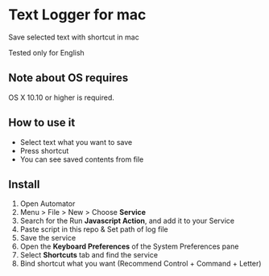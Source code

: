 # Text Logger for mac

Save selected text with shortcut in mac

Tested only for English

## Note about OS requires

OS X 10.10 or higher is required.

## How to use it

* Select text what you want to save
* Press shortcut
* You can see saved contents from file

## Install

1. Open Automator
2. Menu > File > New > Choose **Service**
3. Search for the Run **Javascript Action**, and add it to your Service
4. Paste script in this repo & Set path of log file
5. Save the service
6. Open the **Keyboard Preferences** of the System Preferences pane
7. Select **Shortcuts** tab and find the service
8. Bind shortcut what you want (Recommend Control + Command + Letter)
